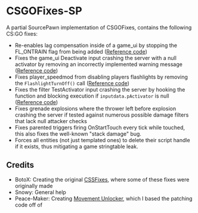 # CSGOFixes-SP
A partial SourcePawn implementation of CSGOFixes, contains the following CS:GO fixes:

- Re-enables lag compensation inside of a game_ui by stopping the FL_ONTRAIN flag from being added ([Reference code](https://github.com/perilouswithadollarsign/cstrike15_src/blob/master/game/server/game_ui.cpp#L292))
- Fixes the game_ui Deactivate input crashing the server with a null activator by removing an incorrectly implemented warning message ([Reference code](https://github.com/perilouswithadollarsign/cstrike15_src/blob/master/game/server/game_ui.cpp#L173))
- Fixes player_speedmod from disabling players flashlights by removing the `FlashlightTurnOff()` call ([Reference code](https://github.com/perilouswithadollarsign/cstrike15_src/blob/master/game/server/player.cpp#L8165))
- Fixes the filter TestActivator input crashing the server by hooking the function and blocking execution if `inputdata.pActivator` is null ([Reference code](https://github.com/perilouswithadollarsign/cstrike15_src/blob/master/game/server/filters.cpp#L65))
- Fixes grenade explosions where the thrower left before explosion crashing the server if tested against numerous possible damage filters that lack null attacker checks
- Fixes parented triggers firing OnStartTouch every tick while touched, this also fixes the well-known "stack damage" bug.
- Forces all entities (not just templated ones) to delete their script handle if it exists, thus mitigating a game stringtable leak.

## Credits
- BotoX: Creating the original [CSSFixes](https://git.botox.bz/CSSZombieEscape/sm-ext-CSSFixes), where some of these fixes were originally made
- Snowy: General help
- Peace-Maker: Creating [Movement Unlocker](https://forums.alliedmods.net/showthread.php?t=255298), which I based the patching code off of